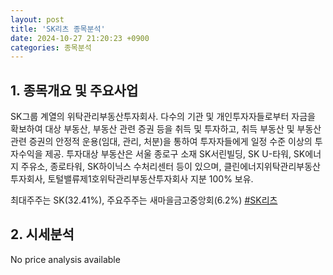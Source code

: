 ```yaml
---
layout: post
title: 'SK리츠 종목분석'
date: 2024-10-27 21:20:23 +0900
categories: 종목분석
---
```


## 1. 종목개요 및 주요사업

SK그룹 계열의 위탁관리부동산투자회사. 다수의 기관 및 개인투자자들로부터 자금을 확보하여 대상 부동산, 부동산 관련 증권 등을 취득 및 투자하고, 취득 부동산 및 부동산 관련 증권의 안정적 운용(임대, 관리, 처분)을 통하여 투자자들에게 일정 수준 이상의 투자수익을 제공. 투자대상 부동산은 서울 종로구 소재 SK서린빌딩, SK U-타워, SK에너지 주유소, 종로타워, SK하이닉스 수처리센터 등이 있으며, 클린에너지위탁관리부동산투자회사, 토털밸류제1호위탁관리부동산투자회사 지분 100% 보유.  

최대주주는 SK(32.41%), 주요주주는 새마을금고중앙회(6.2%)
[#SK리츠](#)

## 2. 시세분석

No price analysis available
